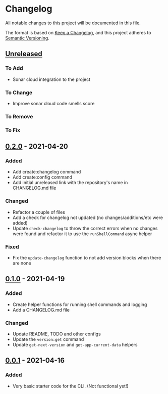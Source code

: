 # Changelog

All notable changes to this project will be documented in this file.

The format is based on [Keep a Changelog](https://keepachangelog.com/en/1.0.0/),
and this project adheres to [Semantic Versioning](https://semver.org/spec/v2.0.0.html).

## [Unreleased]

### To Add

- Sonar cloud integration to the project

### To Change

- Improve sonar cloud code smells score

### To Remove

### To Fix

## [0.2.0] - 2021-04-20

### Added

- Add create:changelog command
- Add create:config command
- Add initial unreleased link with the repository's name in CHANGELOG.md file

### Changed

- Refactor a couple of files
- Add a check for changelog not updated (no changes/additions/etc were added)
- Update `check-changelog` to throw the correct errors when no changes were found and refactor it to use the `runShellCommand` async helper

### Fixed

- Fix the `update-changelog` function to not add version blocks when there are none

## [0.1.0] - 2021-04-19

### Added

- Create helper functions for running shell commands and logging
- Add a CHANGELOG.md file

### Changed

- Update README, TODO and other configs
- Update the `version:get` command
- Update `get-next-version` and `get-app-current-data` helpers

## [0.0.1] - 2021-04-16

### Added

- Very basic starter code for the CLI. (Not functional yet!)

[unreleased]: https://github.com/azedo/relper-cli/compare/v0.2.0...main
[0.2.0]: https://github.com/azedo/relper-cli/releases/tag/v0.2.0
[0.1.0]: https://github.com/azedo/relper-cli/releases/tag/v0.1.0
[0.0.1]: https://github.com/azedo/relper-cli/releases/tag/v0.0.1
